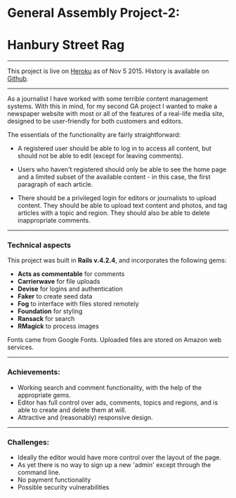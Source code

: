 # General Assembly Project-2:

# Hanbury Street Rag

------------------------


This project is live on [Heroku](https://blooming-garden-8969.herokuapp.com) as of Nov 5 2015. History is available on [Github](https://github.com/ninebelowzero/Project-2).

--------------------------

As a journalist I have worked with some terrible content management systems. With this in mind, for my second GA project I wanted to make a newspaper website with most or all of the features of a real-life media site, designed to be user-friendly for both customers and editors.

The essentials of the functionality are fairly straightforward:

* A registered user should be able to log in to access all content, but should not be able to edit (except for leaving comments).

* Users who haven't registered should only be able to see the home page and a limited subset of the available content - in this case, the first paragraph of each article.

* There should be a privileged login for editors or journalists to upload content. They should be able to upload text content and photos, and tag articles with a topic and region. They should also be able to delete inappropriate comments.

----------------------------------

### Technical aspects

This project was built in **Rails v.4.2.4**, and incorporates the following gems:

* **Acts as commentable** for comments
* **Carrierwave** for file uploads
* **Devise** for logins and authentication
* **Faker** to create seed data
* **Fog** to interface with files stored remotely
* **Foundation** for styling
* **Ransack** for search
* **RMagick** to process images

Fonts came from Google Fonts. Uploaded files are stored on Amazon web services.

------------------------------------

### Achievements:

* Working search and comment functionality, with the help of the appropriate gems.
* Editor has full control over ads, comments, topics and regions, and is able to create and delete them at will.
* Attractive and (reasonably) responsive design.


-------------------------------------
### Challenges:

* Ideally the editor would have more control over the layout of the page.
* As yet there is no way to sign up a new 'admin' except through the command line.
* No payment functionality
* Possible security vulnerabilities







